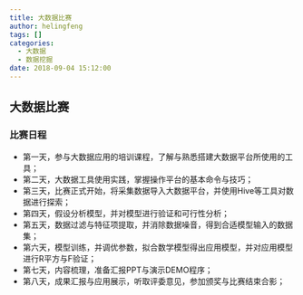 ```yaml
---
title: 大数据比赛
author: helingfeng
tags: []
categories:
  - 大数据
  - 数据挖掘
date: 2018-09-04 15:12:00
---
```

## 大数据比赛

### 比赛日程

- 第一天，参与大数据应用的培训课程，了解与熟悉搭建大数据平台所使用的工具；
- 第二天，大数据工具使用实践，掌握操作平台的基本命令与技巧；
- 第三天，比赛正式开始，将采集数据导入大数据平台，并使用Hive等工具对数据进行探索；
- 第四天，假设分析模型，并对模型进行验证和可行性分析；
- 第五天，数据过滤与特征项提取，并消除数据噪音，得到合适模型输入的数据集；
- 第六天，模型训练，并调优参数，拟合数学模型得出应用模型，并对应用模型进行R平方与F验证；
- 第七天，内容梳理，准备汇报PPT与演示DEMO程序；
- 第八天，成果汇报与应用展示，听取评委意见，参加颁奖与比赛结束合影；
